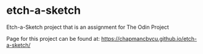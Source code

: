 # etch-a-sketch
Etch-a-Sketch project that is an assignment for The Odin Project

Page for this project can be found at: https://chapmancbvcu.github.io/etch-a-sketch/
